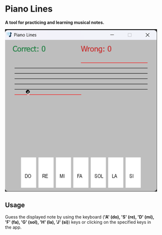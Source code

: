 # Piano Lines

**A tool for practicing and learning musical notes.**

![image](./images/screenshoot.png)

## Usage

Guess the displayed note by using the keyboard (**'A' (do), 'S' (re), 'D' (mi), 'F' (fa), 'G' (sol), 'H' (la), 'J' (si)**) keys or clicking on the specified keys in the app.
